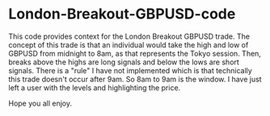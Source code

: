 # London-Breakout-GBPUSD-code

This code provides context for the London Breakout GBPUSD trade. The concept of this trade is that an individual would take the high and low of GBPUSD from midnight to 8am, as that represents the Tokyo session. Then, breaks above the highs are long signals and below the lows are short signals. There is a "rule" I have not implemented which is that technically this trade doesn't occur after 9am. So 8am to 9am is the window. I have just left a user with the levels and highlighting the price. 

Hope you all enjoy.
